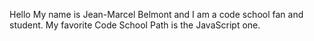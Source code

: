 Hello My name is Jean-Marcel Belmont and I am a code school fan and student.
My favorite Code School Path is the JavaScript one.
